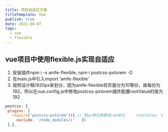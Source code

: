 ```yaml
---
title: 项目自适应方案
titleTemplate: Vue
publish: true
date: 2022-08-07
tags:
  - vue
  - flexible
---
```


## vue项目中使用**flexible.js实现自适应**

1. 安装插件npm i -s amfe-flexible, npm i postcss-pxtorem -D
2. 在main.js中引入import ‘amfe-flexible’
3. 按照设计稿1920px来划分，因为amfe-flexible将页面分为10等份，故每份为192，所以在vue.config.js中修改postcss-pxtorem插件配置rootValue的值为192

```jsx
postcss: {
 plugins: [
   require("postcss-pxtorem")({ // 把px单位换算成rem单位     rootValue: 192, // 换算的基数(设计图1920的根字体为192)     propList: ['*'],
     exclude: '/node_modules/i'   })
 ],},
```